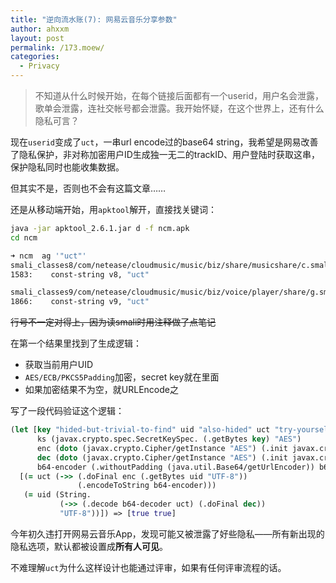 ```yaml
---
title: "逆向流水账(7): 网易云音乐分享参数"
author: ahxxm
layout: post
permalink: /173.moew/
categories:
  - Privacy
---
```


> 不知道从什么时候开始，在每个链接后面都有一个userid，用户名会泄露，歌单会泄露，连社交帐号都会泄露。我开始怀疑，在这个世界上，还有什么隐私可言？

<!--more-->

现在`userid`变成了`uct`，一串url encode过的base64 string，我希望是网易改善了隐私保护，非对称加密用户ID生成独一无二的trackID、用户登陆时获取这串，保护隐私同时也能收集数据。

但其实不是，否则也不会有这篇文章……

还是从移动端开始，用`apktool`解开，直接找关键词：
```bash
java -jar apktool_2.6.1.jar d -f ncm.apk
cd ncm

➜ ncm  ag '"uct"'
smali_classes8/com/netease/cloudmusic/music/biz/share/musicshare/c.smali
1583:    const-string v8, "uct"

smali_classes9/com/netease/cloudmusic/music/biz/voice/player/share/g.smali
1866:    const-string v9, "uct"
```
~~行号不一定对得上，因为读smali时用注释做了点笔记~~

在第一个结果里找到了生成逻辑：
- 获取当前用户UID
- `AES/ECB/PKCS5Padding`加密，secret key就在里面
- 如果加密结果不为空，就URLEncode之

写了一段代码验证这个逻辑：
```clojure
(let [key "hided-but-trivial-to-find" uid "also-hided" uct "try-yourself"
      ks (javax.crypto.spec.SecretKeySpec. (.getBytes key) "AES")
      enc (doto (javax.crypto.Cipher/getInstance "AES") (.init javax.crypto.Cipher/ENCRYPT_MODE ks))
      dec (doto (javax.crypto.Cipher/getInstance "AES") (.init javax.crypto.Cipher/DECRYPT_MODE ks))
      b64-encoder (.withoutPadding (java.util.Base64/getUrlEncoder)) b64-decoder (java.util.Base64/getUrlDecoder)]
  [(= uct (->> (.doFinal enc (.getBytes uid "UTF-8"))
               (.encodeToString b64-encoder)))
   (= uid (String.
           (->> (.decode b64-decoder uct) (.doFinal dec))
           "UTF-8"))]) => [true true]
```

今年初久违打开网易云音乐App，发现可能又被泄露了好些隐私——所有新出现的隐私选项，默认都被设置成**所有人可见**。

不难理解`uct`为什么这样设计也能通过评审，如果有任何评审流程的话。
